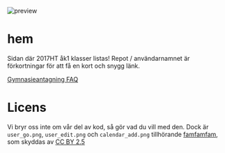 ![preview](https://gym-in.github.io/hem/preview.png)
# hem
Sidan där 2017HT åk1 klasser listas! Repot / användarnamnet är förkortningar för att få en kort och snygg länk.

[Gymnasieantagning FAQ](https://docs.google.com/document/d/e/2PACX-1vQg5IzckJkuVkaQNDbhnEhiBswa4vFve768cM4P3ZZUtiaGchDChqvSxKHt0xZBTEplxx1cJWmz24UI/pub)

# Licens
Vi bryr oss inte om vår del av kod, så gör vad du vill med den. Dock är `user_go.png`, `user_edit.png` och `calendar_add.png` tillhörande [famfamfam](http://www.famfamfam.com/), som skyddas av [CC BY 2.5](https://creativecommons.org/licenses/by/2.5/deed.sv)
